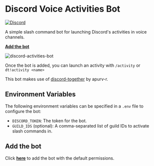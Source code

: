 # Discord Voice Activities Bot

[![Discord](https://img.shields.io/discord/819650821314052106?color=7289DA&logo=discord&logoColor=white)](https://discord.gg/fPrdqh3Zfu "Dev Pro Tips Discussion & Support Server")

A simple slash command bot for launching Discord's activities in voice channels.

[**Add the bot**](https://discord.com/api/oauth2/authorize?client_id=887066414723260517&permissions=277025393664&scope=bot%20applications.commands)

![discord-activities-bot](https://user-images.githubusercontent.com/20955511/133156951-db1ad975-c3b9-4317-964c-dc965bd3d724.gif)

Once the bot is added, you can launch an activity with `/activity` or `dt!activity <name>`

This bot makes use of [discord-together](https://github.com/apurv-r/discord-together) by apurv-r.

## Environment Variables

The following environment variables can be specified in a `.env` file to configure the bot:

* `DISCORD_TOKEN`: The token for the bot.
* `GUILD_IDS` (optional): A comma-separated list of guild IDs to activate slash commands in.

## Add the bot

Click [**here**](https://discord.com/api/oauth2/authorize?client_id=887066414723260517&permissions=277025393664&scope=bot%20applications.commands) to add the bot with the default permissions.